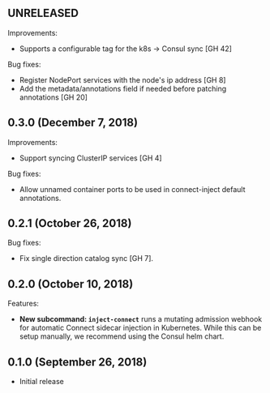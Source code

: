 ## UNRELEASED
Improvements:

* Supports a configurable tag for the k8s -> Consul sync [GH 42]

Bug fixes:

* Register NodePort services with the node's ip address [GH 8]
* Add the metadata/annotations field if needed before patching annotations [GH 20]

## 0.3.0 (December 7, 2018)
Improvements:

* Support syncing ClusterIP services [GH 4]

Bug fixes:

* Allow unnamed container ports to be used in connect-inject default
  annotations.

## 0.2.1 (October 26, 2018)

Bug fixes:

* Fix single direction catalog sync [GH 7].

## 0.2.0 (October 10, 2018)

Features:

* **New subcommand: `inject-connect`** runs a mutating admission webhook for
  automatic Connect sidecar injection in Kubernetes. While this can be setup
  manually, we recommend using the Consul helm chart.

## 0.1.0 (September 26, 2018)

* Initial release

